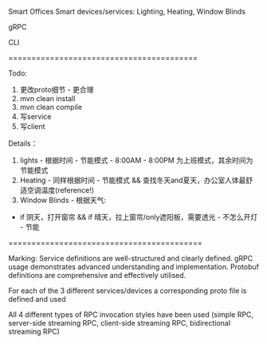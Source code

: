 Smart Offices
Smart devices/services: Lighting, Heating, Window Blinds

gRPC

CLI

=========================================

Todo: 
1. 更改proto细节 - 更合理
2. mvn clean install
3. mvn clean compile
4. 写service
5. 写client

Details：
1. lights - 根据时间 - 节能模式 - 8:00AM - 8:00PM 为上班模式，其余时间为节能模式
2. Heating - 同样根据时间 - 节能模式 && 查找冬天and夏天，办公室人体最舒适空调温度(reference!)
3. Window Blinds - 根据天气:
- if 阴天，打开窗帘 && if 晴天，拉上窗帘/only遮阳板，需要透光 - 不怎么开灯 - 节能

==========================================

Marking:
Service definitions are well-structured and clearly defined. gRPC usage demonstrates advanced understanding and implementation. Protobuf definitions are comprehensive and effectively utilised.

For each of the 3 different services/devices a corresponding proto file is defined and used

All 4 different types of RPC invocation styles have been used (simple RPC, server-side streaming RPC, client-side streaming RPC, bidirectional streaming RPC)
